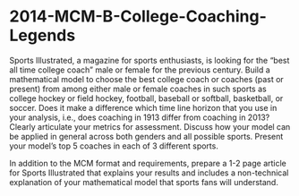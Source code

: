 # 2014-MCM-B-College-Coaching-Legends


Sports Illustrated, a magazine for sports enthusiasts, is looking for the “best all time college coach” male or female for the previous century. Build a mathematical model to choose the best college coach or coaches (past or present) from among either male or female coaches in such sports as college hockey or field hockey, football, baseball or softball, basketball, or soccer. Does it make a difference which time line horizon that you use in your analysis, i.e., does coaching in 1913 differ from coaching in 2013? Clearly articulate your metrics for assessment. Discuss how your model can be applied in general across both genders and all possible sports. Present your model’s top 5 coaches in each of 3 different sports.

In addition to the MCM format and requirements, prepare a 1-2 page article for Sports Illustrated that explains your results and includes a non-technical explanation of your mathematical model that sports fans will understand.
